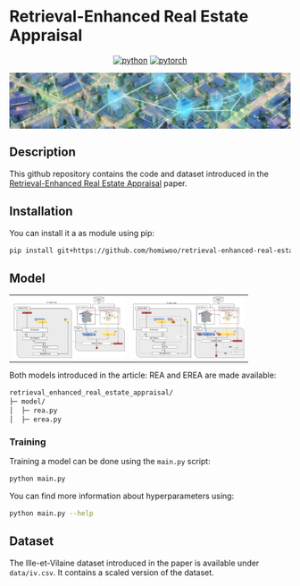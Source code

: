 # Retrieval-Enhanced Real Estate Appraisal

<div align="center">

[![python](https://img.shields.io/badge/Python-3.11.4-3776AB.svg?style=flat&logo=python&logoColor=white)](https://www.python.org)
[![pytorch](https://img.shields.io/badge/PyTorch-2.3.1-EE4C2C.svg?style=flat&logo=pytorch)](https://pytorch.org)

</div>

<div style="width: 100%; height: 100px; overflow: hidden;">
<img src="img/banner.jpg"
     alt="Banner"
     style="width: 100%; height: 100%; object-fit: cover; object-position: center;" />
</div>

## Description

This github repository contains the code and dataset introduced in the [Retrieval-Enhanced Real Estate Appraisal](https://nfmcp2024.di.uniba.it/papers/paper235.pdf) paper.

## Installation

You can install it a as module using pip:

```bash
pip install git+https://github.com/homiwoo/retrieval-enhanced-real-estate-appraisal
```

## Model

<div style="text-align: center;">
<table >
  <tr>
    <td><img src="img/rea.png" alt="REA" width="200"/></td>
    <td><img src="img/erea.png" alt="EREA" width="200"/></td>
  </tr>
</table>
</div>

Both models introduced in the article: REA and EREA are made available:

```
retrieval_enhanced_real_estate_appraisal/
├─ model/
│  ├─ rea.py
│  ├─ erea.py
```

### Training

Training a model can be done using the `main.py` script:

```bash
python main.py
```

You can find more information about hyperparameters using:

```bash
python main.py --help
```

## Dataset

The Ille-et-Vilaine dataset introduced in the paper is available under `data/iv.csv`. It contains a scaled version of the dataset.
